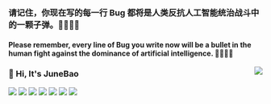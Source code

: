 ### 请记住，你现在写的每一行 Bug 都将是人类反抗人工智能统治战斗中的一颗子弹。🐱‍👤🐱‍👤
#### Please remember, every line of Bug you write now will be a bullet in the human fight against the dominance of artificial intelligence. 🐱‍👤🐱‍👤

<a href="#">
<img align="right" src="https://github-readme-stats.vercel.app/api?username=520MianXiangDuiXiang520&show_icons=true&hide_border=true&icon_color=586069&title_color=a0a9af">
</a>


### 👋 Hi, It's JuneBao

![](https://img.shields.io/badge/-Python-3776AB?style=flat-square&logo=Python&logoColor=fff)
![](https://img.shields.io/badge/-Go-00ADD8?style=flat-square&logo=Go&logoColor=fff)
![](https://img.shields.io/badge/-Java-2496ED?style=flat-square&logo=java&logoColor=fff)
![](https://img.shields.io/badge/-Django-000000?style=flat-square&logo=Django&logoColor=fff)
![](https://img.shields.io/badge/-Docker-2496ED?style=flat-square&logo=Docker&logoColor=fff)
<a href="https://junebao.top"> <img src="https://img.shields.io/badge/Blog-JuneBlog-brightgreen" /></a>
<img src="https://profile-counter.glitch.me/520MianXiangDuiXiang/count.svg">
